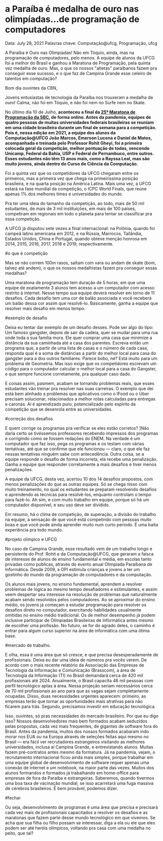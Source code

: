 # a Paraíba é medalha de ouro nas olimpíadas…de programação de computadores

Data: July 28, 2021
Palavras chave: Computação@ufcg, Programação, ufcg

A Paraiba é Ouro nas Olimpíadas! Não em Tóquio, ainda, mas na programação de computadores, pelo menos. A equipe de alunos da UFCG foi a melhor do Brasil e ganhou a Maratona de Programação, pela quinta vez medalha de ouro. Mas, o que os nossos "atletas" paraibanos fazem pra conseguir esse sucesso, e o que faz de Campina Grande esse celeiro de talentos em computação?

Bom dia ouvintes da CBN,

Jovens entusiastas de tecnologia da Paraiba nos trouxeram a medalha de ouro! Calma, não foi em Tóquio, e não foi nem no Surfe nem no Skate.

No último dia 10 de Julho, **aconteceu a final da [25ª Maratona de Programação da SBC](http://maratona.sbc.org.br/final20/resfinal20.html), de forma online. Antes da pandemia, equipes de quatro pessoas de muitas universidades federais brasileiras se reuniam em uma cidade brasileira durante um final de semana para a competição. Pois é, nessa edição em 2021, a equipe dos alunos da Computação@UFCG João Marcos, Emerson Lucena e Daniel de Matos, acompanhada e treinada pelo Professor Rohit Gheyi, foi a primeira colocada geral da competição, melhor pontuação de todas, vencendo Unicamp, Federal da Bahia, USP e Federal de Pernambuco, entre outros. Esses estudantes não têm 13 anos mais, como a Rayssa Leal, mas são muito jovens, ainda dentro do Curso de Ciência da Computação.**

Foi a quinta vez que os competidores da UFCG chegaram entre os primeiros, mas a primeira vez que chega na primeiríssima posição brasileira, e na quarta posição na América Latina. Mais uma vez, a UFCG estará na fase mundial da competição, o ICPC World Finals, que reúne apenas 1% dos melhores times e universidades do mundo. 

Pra ter uma ideia do tamanho da competição, ao todo, mais de 50 mil estudantes, de mais de 3 mil instituições, em mais de 100 países, competiram em regionais em todo o planeta para tentar se classificar pra essa competição.

A UFCG já disputou sete vezes a final internacional: na Polônia, quando foi campeã latino americana em 2012, e na Rússia, Marrocos, Tailândia, Estados Unidos, China e Portugal, quando obteve menção honrosa em 2014, 2015, 2016, 2017, 2018 e 2019, respectivamente.

#o que é competição

Mas se não correm 100m rasos, saltam com vara ou andam de skate (bom, talvez até andem), o que os nossos medalhistas fazem pra conseguir essas medalhas? 

Uma maratona de programação tem duração de 5 horas, em que uma equipe de exatamente 3 alunos tem acesso a um computador com acesso restrito à internet. Nesse tempo sua equipe deverá resolver em torno de 11 desafios. Cada desafio tem uma cor de balão associada e você receberá um balão dessa cor assim que resolvê-lo. Basicamente, ganha a equipe que resolver mais desafio em menos tempo.

#exemplo de desafio

Deixa eu tentar dar exemplo de um desafio desses. Pode ser algo do tipo: Um famoso gangster, depois de sair da cadeia, quer se mudar para uma rua onde toda a sua família mora. Ele quer comprar uma casa que minimize a distância da sua caminhada até a casa dos parentes. Escreva então um programa que, a partir de uma lista de casas e o número de cada casa, responda qual é a  soma de distâncias a partir do melhor local para casa do gangster para a dos outros familiares. Parece bobo, né? Está muito para um problema de Geometria. Mas isso exige que os competidores escrevam um código para o computador calcular o melhor local para a casa do Gangster, e que sempre funcione corretamente, pra qualquer caso dado. 

E coisas assim, pasmem, acabam se tornando problemas reais, que esses estudantes vão treinar pra resolver nas suas carreiras. O exemplo que dei está bem alinhado a problemas que aplicativos como o IFood ou o Uber precisam solucionar, relacionados a melhor rotas calculadas para entregas e caronas. Aí é aprendizado puro, potencializado pelo espírito da competição que se desenrola entre as universidades. 

#correção dos desafios

E quem corrige os programas pra verificar se eles estão corretos? ]Não daria certo se tivéssemos professores recebendo impressos dos programas e corrigindo como se fossem redações do ENEM. Na verdade é um computador que faz isso, pega os programas e os testam com várias tentativas, até que se confirme que ele funcionou — claro, o que ele faz nessas tentativas ninguém sabe com antecedência. Outra coisa, se a equipe responde o desafio de forma incorreta, ela recebe uma penalização. Ganha a equipe que responder corretamente a mais desafios e tiver menos penalizações.

A equipe da UFCG, desta vez, acertou 10 dos 14 desafios propostos, com menos penalizações do que as outras equipes. Só se chega nisso com muito treinamento, no qual os estudantes se preparam resolvendo desafios e aprendendo as técnicas para resolvê-los, enquanto controlam o tempo para fazê-lo. Ah sim, e com muito trabalho em equipe, porque só há um computador disponível, e seu uso deve ser dividido. 

Em resumo, há o clima de competição, de superação, a divisão do trabalho na equipe, a sensação de que você está competindo com pessoas muito boas e que você pode ainda aprender muito num curto período. É uma baita experiência pra todo mundo.

#projeto olimpico e UFCG

No caso de Campina Grande, esse resultado vem de um trabalho longo e persistente do Prof. Rohit e da Computação@UFCG, que geraram a faísca de interesse de alunos de ensino fundamental e média, em escolas tanto privadas como públicas, através do evento anual Olimpíada Paraibana de Informática. Desde 2009, a OPI estimula crianças e jovens a ter um gostinho do mundo da programação de computadores e da computação.

Os alunos mais jovens, no ensino fundamental, aprendem a resolver problemas de lógica ao mesmo tempo desafiadores e estimulantes,  e assim veem despertar seu interesse na resolução de problemas que naturalmente acabam sendo resolvidos pelos computadores. Ao se aproximar do ensino médio, os jovens já começam a estudar programação para resolver os desafios direto no computador, exercitando habilidades usualmente omitidas no ensino médio tradicional. Os de melhor desempenho já podem inclusive participar de Olímpiadas Brasileiras de Informática antes mesmo de escolher uma profissão. No futuro, se for do agrado deles, o caminho é entrar para algum curso superior na área de informática com uma ótima base.

#mercado de trabalho.

E olha, essa é uma área que só cresce, e que precisa desesperadamente de profissionais. Deixa eu dar uma ideia de números pra vocês verem. De acordo com o mais recente relatório da Associação das Empresas de Tecnologia da Informação e Comunicação (Brasscom), a área de Tecnologia da Informação (TI) no Brasil demandará cerca de 420 mil profissionais até 2024. Anualmente, o Brasil capacita 46 mil pessoas com perfil tecnológico aptas à área. Nessa projeção seriam necessários cerca de 70 mil profissionais ao ano para que as vagas sejam completamente ocupadas. Disso, duas necessidades urgentes aparecem: primeiro, as empresas terão que tornar as oportunidades mais atrativas para não ficarem para trás. Segundo, precisamos investir em educação tecnológica.

Isso, ouvintes, só pras necessidades do mercado brasileiro. Por que eu digo isso? Nossos desenvolvedores mais bem formados acabam seduzidos pelas propostas, cada vez mais frequentes, de gigantes de software fora do Brasil. Antes da pandemia, muitos dos nossos formados acabaram indo morar nos EUA ou na Europa através de seleções feitas aqui mesmo no Brasil — era fácil ver recrutadores estrangeiros visitando as melhores universidades, inclusa aí Campina Grande, e entrevistando alunos. Muitas fazem pré-contratos antes mesmo da formatura. Já na pandemia, vejam, o recrutamento internacional ficou ainda mais simples, porque trabalhar em uma equipe global de desenvolvimento de software requer apenas uma conexão de internet e um notebook, na maior parte das vezes. Muitos dos alunos formandos e formados já trabalhando em home-office para empresas de fora da Paraíba e estrangeiras. Saberemos, quando tivermos uma boa taxa de vacinação mundial, se isso acarretará uma fuga massiva de cérebros brasileiros. É bem provável, podemos dizer.

#fechar

Ou seja, desenvolvimento de programas é uma área que precisa e precisará cada vez mais de profissionais capacitados a resolver os desafios e as maratonas que fazem parte desse mundo tecnológico em que vivemos. Se acha que sua filha ou filho possam se interessar, diga a ela ou ele que eles podem ser até heróis olímpicos, voltando pra casa com uma medalha no peito, que tal?